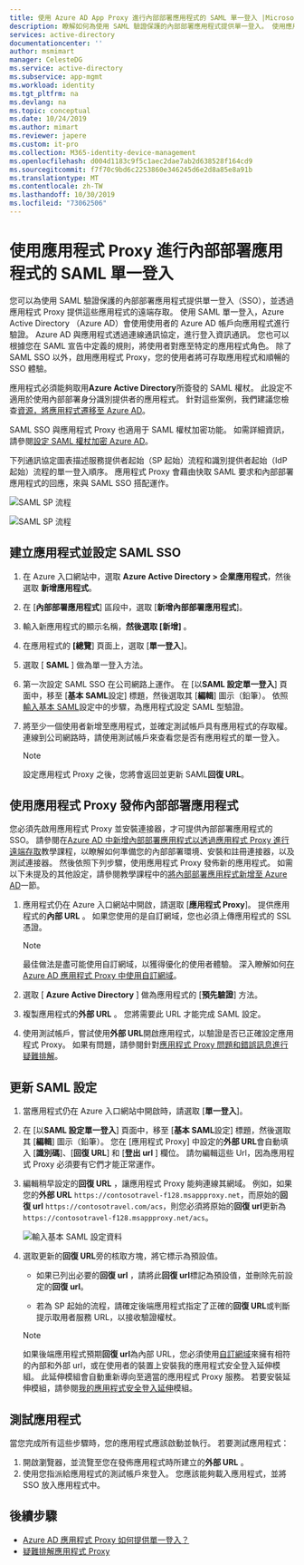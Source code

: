 ```yaml
---
title: 使用 Azure AD App Proxy 進行內部部署應用程式的 SAML 單一登入 |Microsoft Docs
description: 瞭解如何為使用 SAML 驗證保護的內部部署應用程式提供單一登入。 使用應用程式 Proxy 提供內部部署應用程式的遠端存取。
services: active-directory
documentationcenter: ''
author: msmimart
manager: CelesteDG
ms.service: active-directory
ms.subservice: app-mgmt
ms.workload: identity
ms.tgt_pltfrm: na
ms.devlang: na
ms.topic: conceptual
ms.date: 10/24/2019
ms.author: mimart
ms.reviewer: japere
ms.custom: it-pro
ms.collection: M365-identity-device-management
ms.openlocfilehash: d004d1183c9f5c1aec2dae7ab2d638528f164cd9
ms.sourcegitcommit: f7f70c9bd6c2253860e346245d6e2d8a85e8a91b
ms.translationtype: MT
ms.contentlocale: zh-TW
ms.lasthandoff: 10/30/2019
ms.locfileid: "73062506"
---
```

# <a name="saml-single-sign-on-for-on-premises-applications-with-application-proxy"></a>使用應用程式 Proxy 進行內部部署應用程式的 SAML 單一登入

您可以為使用 SAML 驗證保護的內部部署應用程式提供單一登入（SSO），並透過應用程式 Proxy 提供這些應用程式的遠端存取。 使用 SAML 單一登入，Azure Active Directory （Azure AD）會使用使用者的 Azure AD 帳戶向應用程式進行驗證。 Azure AD 與應用程式透過連線通訊協定，進行登入資訊通訊。 您也可以根據您在 SAML 宣告中定義的規則，將使用者對應至特定的應用程式角色。 除了 SAML SSO 以外，啟用應用程式 Proxy，您的使用者將可存取應用程式和順暢的 SSO 體驗。

應用程式必須能夠取用**Azure Active Directory**所簽發的 SAML 權杖。 此設定不適用於使用內部部署身分識別提供者的應用程式。 針對這些案例，我們建議您檢查[資源，將應用程式遷移至 Azure AD](migration-resources.md)。

SAML SSO 與應用程式 Proxy 也適用于 SAML 權杖加密功能。 如需詳細資訊，請參閱[設定 SAML 權杖加密 Azure AD](howto-saml-token-encryption.md)。

下列通訊協定圖表描述服務提供者起始（SP 起始）流程和識別提供者起始（IdP 起始）流程的單一登入順序。 應用程式 Proxy 會藉由快取 SAML 要求和內部部署應用程式的回應，來與 SAML SSO 搭配運作。

  ![SAML SP 流程](./media/application-proxy-configure-single-sign-on-on-premises-apps/saml-sp-initiated-flow.png)

  ![SAML SP 流程](./media/application-proxy-configure-single-sign-on-on-premises-apps/saml-idp-initiated-flow.png)

## <a name="create-an-application-and-set-up-saml-sso"></a>建立應用程式並設定 SAML SSO

1. 在 Azure 入口網站中，選取  **Azure Active Directory > 企業應用程式**，然後選取 **新增應用程式**。

2. 在 [**內部部署應用程式**] 區段中，選取 [**新增內部部署應用程式**]。

3. 輸入新應用程式的顯示名稱，**然後選取 [新增]** 。

4. 在應用程式的 **[總覽**] 頁面上，選取 [**單一登入**]。

5. 選取 [ **SAML** ] 做為單一登入方法。

6. 第一次設定 SAML SSO 在公司網路上運作。 在 [以**SAML 設定單一登入**] 頁面中，移至 [**基本 SAML**設定] 標題，然後選取其 [**編輯**] 圖示（鉛筆）。 依照[輸入基本 SAML](configure-single-sign-on-non-gallery-applications.md#step-1-edit-the-basic-saml-configuration)設定中的步驟，為應用程式設定 SAML 型驗證。

7. 將至少一個使用者新增至應用程式，並確定測試帳戶具有應用程式的存取權。 連線到公司網路時，請使用測試帳戶來查看您是否有應用程式的單一登入。 

   > [!NOTE]
   > 設定應用程式 Proxy 之後，您將會返回並更新 SAML**回復 URL**。

## <a name="publish-the-on-premises-application-with-application-proxy"></a>使用應用程式 Proxy 發佈內部部署應用程式

您必須先啟用應用程式 Proxy 並安裝連接器，才可提供內部部署應用程式的 SSO。 請參閱在[Azure AD 中新增內部部署應用程式以透過應用程式 Proxy 進行遠端存取](application-proxy-add-on-premises-application.md)教學課程，以瞭解如何準備您的內部部署環境、安裝和註冊連接器，以及測試連接器。 然後依照下列步驟，使用應用程式 Proxy 發佈新的應用程式。 如需以下未提及的其他設定，請參閱教學課程中的[將內部部署應用程式新增至 Azure AD](application-proxy-add-on-premises-application.md#add-an-on-premises-app-to-azure-ad)一節。

1. 應用程式仍在 Azure 入口網站中開啟，請選取 [**應用程式 Proxy**]。 提供應用程式的**內部 URL** 。 如果您使用的是自訂網域，您也必須上傳應用程式的 SSL 憑證。 
   > [!NOTE]
   > 最佳做法是盡可能使用自訂網域，以獲得優化的使用者體驗。 深入瞭解如何[在 Azure AD 應用程式 Proxy 中使用自訂網域](application-proxy-configure-custom-domain.md)。

2. 選取 [ **Azure Active Directory** ] 做為應用程式的 [**預先驗證**] 方法。

3. 複製應用程式的**外部 URL** 。 您將需要此 URL 才能完成 SAML 設定。

4. 使用測試帳戶，嘗試使用**外部 URL**開啟應用程式，以驗證是否已正確設定應用程式 Proxy。 如果有問題，請參閱針對[應用程式 Proxy 問題和錯誤訊息進行疑難排解](application-proxy-troubleshoot.md)。

## <a name="update-the-saml-configuration"></a>更新 SAML 設定

1. 當應用程式仍在 Azure 入口網站中開啟時，請選取 [**單一登入**]。 

2. 在 [以**SAML 設定單一登入**] 頁面中，移至 [**基本 SAML**設定] 標題，然後選取其 [**編輯**] 圖示（鉛筆）。 您在 [應用程式 Proxy] 中設定的**外部 URL**會自動填入 [**識別碼**]、[**回復 URL**] 和 [**登出 url** ] 欄位。 請勿編輯這些 Url，因為應用程式 Proxy 必須要有它們才能正常運作。

3. 編輯稍早設定的**回復 URL** ，讓應用程式 Proxy 能夠連線其網域。 例如，如果您的**外部 URL** `https://contosotravel-f128.msappproxy.net`，而原始的**回復 url** `https://contosotravel.com/acs`，則您必須將原始的**回復 url**更新為 `https://contosotravel-f128.msappproxy.net/acs`。 

    ![輸入基本 SAML 設定資料](./media/application-proxy-configure-single-sign-on-on-premises-apps/basic-saml-configuration.png)


4. 選取更新的**回復 URL**旁的核取方塊，將它標示為預設值。

   * 如果已列出必要的**回復 url** ，請將此**回復 url**標記為預設值，並刪除先前設定的**回復 url**。

   * 若為 SP 起始的流程，請確定後端應用程式指定了正確的**回復 URL**或判斷提示取用者服務 URL，以接收驗證權杖。

    > [!NOTE]
    > 如果後端應用程式預期**回復 url**為內部 URL，您必須使用[自訂網域](application-proxy-configure-custom-domain.md)來擁有相符的內部和外部 url，或在使用者的裝置上安裝我的應用程式安全登入延伸模組。 此延伸模組會自動重新導向至適當的應用程式 Proxy 服務。 若要安裝延伸模組，請參閱[我的應用程式安全登入延伸](../user-help/my-apps-portal-end-user-access.md#download-and-install-the-my-apps-secure-sign-in-extension)模組。
    
## <a name="test-your-app"></a>測試應用程式

當您完成所有這些步驟時，您的應用程式應該啟動並執行。 若要測試應用程式：

1. 開啟瀏覽器，並流覽至您在發佈應用程式時所建立的**外部 URL** 。 
1. 使用您指派給應用程式的測試帳戶來登入。 您應該能夠載入應用程式，並將 SSO 放入應用程式中。

## <a name="next-steps"></a>後續步驟

- [Azure AD 應用程式 Proxy 如何提供單一登入？](application-proxy-single-sign-on.md)
- [疑難排解應用程式 Proxy](application-proxy-troubleshoot.md)
